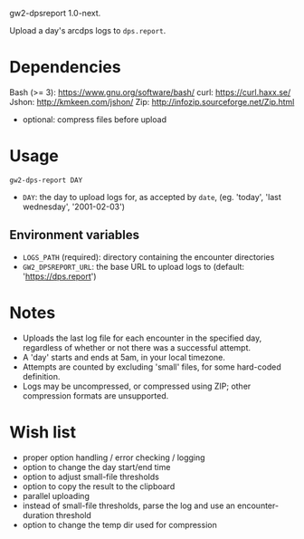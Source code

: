 gw2-dpsreport 1.0-next.

Upload a day's arcdps logs to `dps.report`.

# Dependencies

Bash (>= 3): https://www.gnu.org/software/bash/
curl: https://curl.haxx.se/
Jshon: http://kmkeen.com/jshon/
Zip: http://infozip.sourceforge.net/Zip.html
 - optional: compress files before upload

# Usage

`gw2-dps-report DAY`

- `DAY`: the day to upload logs for, as accepted by `date`, (eg. 'today',
  'last wednesday', '2001-02-03')

## Environment variables

- `LOGS_PATH` (required): directory containing the encounter directories
- `GW2_DPSREPORT_URL`: the base URL to upload logs to (default:
  'https://dps.report')

# Notes

- Uploads the last log file for each encounter in the specified day, regardless
  of whether or not there was a successful attempt.
- A 'day' starts and ends at 5am, in your local timezone.
- Attempts are counted by excluding 'small' files, for some hard-coded
  definition.
- Logs may be uncompressed, or compressed using ZIP; other compression formats
  are unsupported.

# Wish list

- proper option handling / error checking / logging
- option to change the day start/end time
- option to adjust small-file thresholds
- option to copy the result to the clipboard
- parallel uploading
- instead of small-file thresholds, parse the log and use an encounter-duration
  threshold
- option to change the temp dir used for compression
